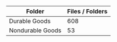 | Folder           |   Files / Folders |
|------------------|-------------------|
| Durable Goods    |               608 |
| Nondurable Goods |                53 |